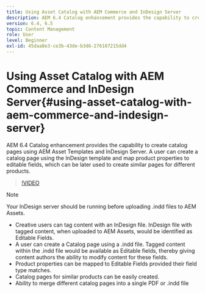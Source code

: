 ```yaml
---
title: Using Asset Catalog with AEM Commerce and InDesign Server
description: AEM 6.4 Catalog enhancement provides the capability to create catalog pages using AEM Asset Templates and InDesign Server.  A user can create a catalog page using the InDesign template and map product properties to editable fields, which can be later used to create similar pages for different products.
version: 6.4, 6.5
topic: Content Management
role: User
level: Beginner
exl-id: 45daa8e3-ce3b-43de-b3d6-276107215dd4
---
```

# Using Asset Catalog with AEM Commerce and InDesign Server{#using-asset-catalog-with-aem-commerce-and-indesign-server}

AEM 6.4 Catalog enhancement provides the capability to create catalog pages using AEM Asset Templates and InDesign Server.  A user can create a catalog page using the InDesign template and map product properties to editable fields, which can be later used to create similar pages for different products.

>[!VIDEO](https://video.tv.adobe.com/v/22540/)

>[!NOTE]
>
>Your InDesign server should be running before uploading \.indd files to AEM Assets.

* Creative users can tag content with an InDesign file. InDesign file with tagged content, when uploaded to AEM Assets, would be identified as Editable Fields.
* A user can create a Catalog page using a \.indd file. Tagged content within the \.indd file would be available as Editable fields, thereby giving content authors the ability to modify content for these fields.
* Product properties can be mapped to Editable Fields provided their field type matches.
* Catalog pages for similar products can be easily created.
* Ability to merge different catalog pages into a single PDF or \.indd file
